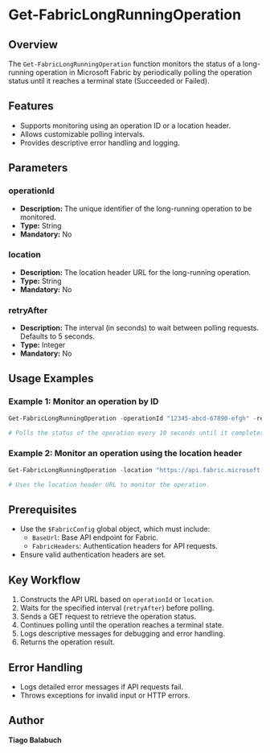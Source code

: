 # Get-FabricLongRunningOperation

## Overview

The `Get-FabricLongRunningOperation` function monitors the status of a long-running operation in Microsoft Fabric by periodically polling the operation status until it reaches a terminal state (Succeeded or Failed).

## Features

- Supports monitoring using an operation ID or a location header.
- Allows customizable polling intervals.
- Provides descriptive error handling and logging.

## Parameters

### operationId

- **Description:** The unique identifier of the long-running operation to be monitored.
- **Type:** String
- **Mandatory:** No

### location

- **Description:** The location header URL for the long-running operation.
- **Type:** String
- **Mandatory:** No

### retryAfter

- **Description:** The interval (in seconds) to wait between polling requests. Defaults to 5 seconds.
- **Type:** Integer
- **Mandatory:** No

## Usage Examples

### Example 1: Monitor an operation by ID

```powershell
Get-FabricLongRunningOperation -operationId "12345-abcd-67890-efgh" -retryAfter 10

# Polls the status of the operation every 10 seconds until it completes.
```

### Example 2: Monitor an operation using the location header

```powershell
Get-FabricLongRunningOperation -location "https://api.fabric.microsoft.com/v1/operations/12345-abcd"

# Uses the location header URL to monitor the operation.
```

## Prerequisites

- Use the `$FabricConfig` global object, which must include:
  - `BaseUrl`: Base API endpoint for Fabric.
  - `FabricHeaders`: Authentication headers for API requests.
- Ensure valid authentication headers are set.

## Key Workflow

1. Constructs the API URL based on `operationId` or `location`.
2. Waits for the specified interval (`retryAfter`) before polling.
3. Sends a GET request to retrieve the operation status.
4. Continues polling until the operation reaches a terminal state.
5. Logs descriptive messages for debugging and error handling.
6. Returns the operation result.

## Error Handling

- Logs detailed error messages if API requests fail.
- Throws exceptions for invalid input or HTTP errors.

## Author

**Tiago Balabuch**
